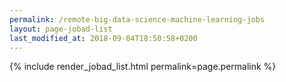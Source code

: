 ```yaml
---
permalink: /remote-big-data-science-machine-learning-jobs
layout: page-jobad-list
last_modified_at: 2018-09-04T18:50:58+0200
---
```

{% include render_jobad_list.html permalink=page.permalink %}

